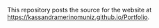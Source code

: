This repository posts the source for the website at <https://kassandramerinomuniz.github.io/Portfolio>.
